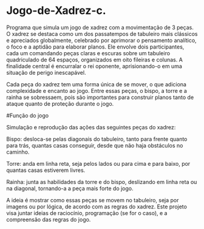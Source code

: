 # Jogo-de-Xadrez-c.
Programa que simula um jogo de xadrez com a movimentação de 3 peças.
O xadrez se destaca como um dos passatempos de tabuleiro mais clássicos e apreciados globalmente, celebrado por aprimorar o pensamento analítico, o foco e a aptidão para elaborar planos. Ele envolve dois participantes, cada um comandando peças claras e escuras sobre um tabuleiro quadriculado de 64 espaços, organizados em oito fileiras e colunas. A finalidade central é encurralar o rei oponente, aprisionando-o em uma situação de perigo inescapável.

Cada peça do xadrez tem uma forma única de se mover, o que adiciona complexidade e encanto ao jogo. Entre essas peças, o bispo, a torre e a rainha se sobressaem, pois são importantes para construir planos tanto de ataque quanto de proteção durante o jogo.

#Função do jogo

Simulação e reprodução das ações das seguintes peças do xadrez:

Bispo: desloca-se pelas diagonais do tabuleiro, tanto para frente quanto para trás, quantas casas conseguir, desde que não haja obstáculos no caminho.

Torre: anda em linha reta, seja pelos lados ou para cima e para baixo, por quantas casas estiverem livres.

Rainha: junta as habilidades da torre e do bispo, deslizando em linha reta ou na diagonal, tornando-a a peça mais forte do jogo.

A ideia é mostrar como essas peças se movem no tabuleiro, seja por imagens ou por lógica, de acordo com as regras do xadrez. Este projeto visa juntar ideias de raciocínio, programação (se for o caso), e a compreensão das regras do jogo.
